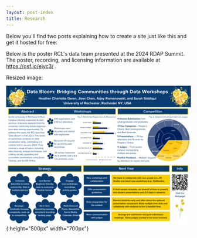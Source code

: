```yaml
---
layout: post-index
title: Research
---
```


Below you'll find two posts explaining how to create a site just like this and get it hosted
  for free: 

<!-- # COMMENT EXPLAINING THIS PAGE -- 
We're currently using this section of the site to host these tutorials,
  but you might want to use it to showcase and describe your `Research`,
  to chronicle various `Talks` you've given over your history, or to
  write about various news or updates that have happened to you.

You can update the `title` of file (line 3) to change the heading of 
  the page and its title in the browser. To change how it's referred to
  in the navigation and/or adjust its url, see `data/navigation.yml` file.
-->


Below is the poster RCL's data team presented at the 2024 RDAP Summit. The poster, recording, and licensing information are available at https://osf.io/ejyc3/ .

<!--#
![Poster](images/RDAP2024_DataBloom_Poster_Rochester.png)
-->

Resized image:
<!--
<img src="images/RDAP2024_DataBloom_Poster_Rochester.png" width="700" height="500">
-->

<!--
doesn't work
<img width="700" height="500" src="https://github.com/sarahsid10/sarahsid10.github.io/blob/master/images/RDAP2024_DataBloom_Poster_Rochester.png">
-->
![Poster](images/RDAP2024_DataBloom_Poster_Rochester.png){:height="500px" width="700px"}
